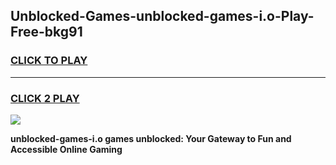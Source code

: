 
## Unblocked-Games-unblocked-games-i.o-Play-Free-bkg91
<h3>
<a href="https://premium76.site?title=unblocked-games-i.o&ref=18A">CLICK TO PLAY</a></h3>
<hr>

<h3>
<a href="https://premium76.site?title=unblocked-games-i.o&ref=18A">CLICK 2 PLAY</a>
  
</h3>

<a href="https://premium76.site?title=unblocked-games-i.o&ref=18A"><img src="https://clearcache.store/games.png"></a>


**unblocked-games-i.o games unblocked: Your Gateway to Fun and Accessible Online Gaming**

